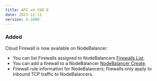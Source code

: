 ```yaml
---
title: API v4.168.0
date: 2023-12-11
version: 4.1680
---
```


### Added

Cloud Firewall is now available on NodeBalancer.

* You can list Firewalls assigned to NodeBalancers [Firewalls List](/docs/api/nodebalancers/#firewalls-list).
* You can add a firewall to a NodeBalancer [NodeBalancer Create](/docs/api/nodebalancers/#nodebalancer-create).
* Firewall rule information for NodeBalancers; firewalls only apply to inbound TCP traffic to NodeBalancers.